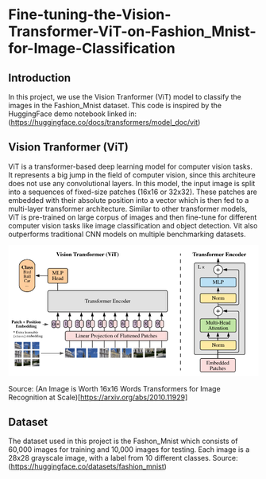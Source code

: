 # Fine-tuning-the-Vision-Transformer-ViT-on-Fashion_Mnist-for-Image-Classification


## Introduction
In this project, we use the Vision Tranformer (ViT) model to classify the images in the Fashion_Mnist dataset.
This code is inspired by the HuggingFace demo notebook linked in: (https://huggingface.co/docs/transformers/model_doc/vit)

## Vision Tranformer (ViT)
ViT is a transformer-based deep learning model for computer vision tasks. It represents a big jump in the field of computer vision, since this architeure does not use any convolutional layers. 
In this model, the input image is split into a sequences of fixed-size patches (16x16 or 32x32). These patches are embedded with their absolute position into a vector which is then fed to a multi-layer transformer architecture. 
Similar to other transformer models, ViT is pre-trained on large corpus of images and then fine-tune for different computer vision tasks like image classification and object detection. Vit also outperforms traditional CNN models on multiple benchmarking datasets.

![alt text](https://github.com/AymanELS/Fine-tuning-the-Vision-Transformer-ViT-on-Fashion_Mnist-for-Image-Classification/blob/main/ViT.png)

Source: (An Image is Worth 16x16 Words Transformers for Image Recognition at Scale)[https://arxiv.org/abs/2010.11929]

## Dataset
The dataset used in this project is the Fashon_Mnist which consists of 60,000 images for training and 10,000 images for testing. Each image is a 28x28 grayscale image, with a label from 10 different classes. 
Source: (https://huggingface.co/datasets/fashion_mnist)

